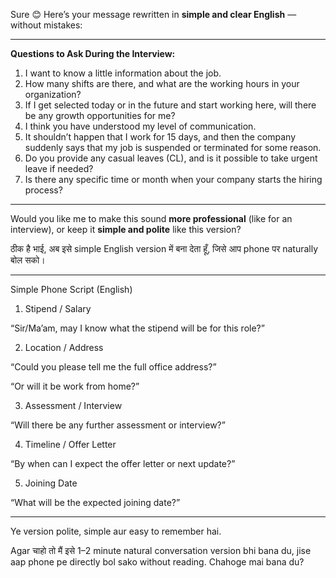 Sure 😊 Here’s your message rewritten in **simple and clear English** — without mistakes:

---

**Questions to Ask During the Interview:**

1. I want to know a little information about the job.
2. How many shifts are there, and what are the working hours in your organization?
3. If I get selected today or in the future and start working here, will there be any growth opportunities for me?
4. I think you have understood my level of communication.
5. It shouldn’t happen that I work for 15 days, and then the company suddenly says that my job is suspended or terminated for some reason.
6. Do you provide any casual leaves (CL), and is it possible to take urgent leave if needed?
7. Is there any specific time or month when your company starts the hiring process?

---

Would you like me to make this sound **more professional** (like for an interview), or keep it **simple and polite** like this version?





ठीक है भाई, अब इसे simple English version में बना देता हूँ, जिसे आप phone पर naturally बोल सको।


---

Simple Phone Script (English)

1. Stipend / Salary



“Sir/Ma’am, may I know what the stipend will be for this role?”


2. Location / Address



“Could you please tell me the full office address?”

“Or will it be work from home?”


3. Assessment / Interview



“Will there be any further assessment or interview?”


4. Timeline / Offer Letter



“By when can I expect the offer letter or next update?”


5. Joining Date



“What will be the expected joining date?”



---

Ye version polite, simple aur easy to remember hai.

Agar चाहो तो मैं इसे 1–2 minute natural conversation version bhi bana du, jise aap phone pe directly bol sako without reading. Chahoge mai bana du?













